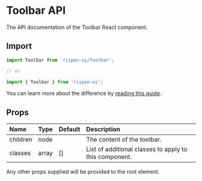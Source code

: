 <!--- This documentation is automatically generated, do not try to edit it. -->

# Toolbar API

<p class="description">The API documentation of the Toolbar React component.</p>

## Import

```js
import Toolbar from 'riipen-ui/Toolbar';

// or

import { Toolbar } from 'riipen-ui';
```

You can learn more about the difference by [reading this guide](/guides/bundle-size).

## Props

| Name | Type | Default | Description |
|:-----|:-----|:--------|:------------|
| <span class="prop-name">children</span> | <span class="prop-type">node</span> |  | The content of the toolbar. |
| <span class="prop-name">classes</span> | <span class="prop-type">array</span> | <span class="prop-default">[]</span> | List of additional classes to apply to this component. |


Any other props supplied will be provided to the root element.
